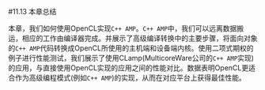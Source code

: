 #11.13 本章总结

本章，我们如何使用OpenCL实现`C++ AMP`。`C++ AMP`中，我们可以远离数据搬运，相应的工作由编译器完成。并展示了高级编译转换中的主要步骤，将面向对象的`C++ AMP`代码转换成OpenCL所使用的主机端和设备端内核。使用二项式期权的例子进行性能测试，我们展示了使用CLamp(MulticoreWare公司的`C++ AMP`实现)的应用，与直接使用OpenCL实现的应用之间的性能对比。数据表明OpenCL更适合作为高级编程模式(例如`C++ AMP`)的实现，从而在对应平台上获得最佳性能。